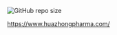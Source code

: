 ![GitHub repo size](https://img.shields.io/github/repo-size/yostinderefe/jorge-cuyubamba-hzp?style=for-the-badge)

https://www.huazhongpharma.com/
